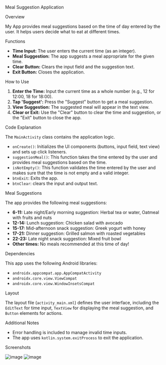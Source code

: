  Meal Suggestion Application

Overview

My App provides meal suggestions based on the time of day entered by the user. It helps users decide what to eat at different times.

Functions

*   **Time Input:** The user enters the current time (as an integer).
*   **Meal Suggestion:** The app suggests a meal appropriate for the given time.
*   **Clear Button:** Clears the input field and the suggestion text.
*   **Exit Button:** Closes the application.

 How to Use

1.  **Enter the Time:** Input the current time as a whole number (e.g., 12 for 12:00, 18 for 18:00).
2.  **Tap 'Suggest':** Press the "Suggest" button to get a meal suggestion.
3.  **View Suggestion:** The suggested meal will appear in the text view.
4.  **Clear or Exit:** Use the "Clear" button to clear the time and suggestion, or the "Exit" button to close the app.

 Code Explanation

The `MainActivity` class contains the application logic.

*   `onCreate()`: Initializes the UI components (buttons, input field, text view) and sets up click listeners.
*   `suggestionMeal()`: This function takes the time entered by the user and provides meal suggestions based on the time.
*   `isNotEmpty()`: This function validates the time entered by the user and makes sure that the time is not empty and a valid integer.
*   `btnExit`: Exits the app.
*   `btnClear`: clears the input and output text.

 Meal Suggestions

The app provides the following meal suggestions:

*   **6-11:** Late night/Early morning suggestion: Herbal tea or water, Oatmeal with fruits and nuts
*   **12-14:** Lunch suggestion: Chicken salad with avocado
*   **15-17:** Mid-afternoon snack suggestion: Greek yogurt with honey
*   **17-21:** Dinner suggestion: Grilled salmon with roasted vegetables
*   **22-23:** Late night snack suggestion: Mixed fruit bowl
*   **Other times:** No meals recommended at this time of day!

 Dependencies

This app uses the following Android libraries:

*   `androidx.appcompat.app.AppCompatActivity`
*   `androidx.core.view.ViewCompat`
*   `androidx.core.view.WindowInsetsCompat`

Layout

The layout file (`activity_main.xml`) defines the user interface, including the `EditText` for time input, `TextView` for displaying the meal suggestion, and `Button` elements for actions.

 Additional Notes

*   Error handling is included to manage invalid time inputs.
*   The app uses `kotlin.system.exitProcess` to exit the application.

  Screenshots

  ![image](https://github.com/user-attachments/assets/e073ccad-9daa-49e2-b8bf-17c29cc29648)
  ![image](https://github.com/user-attachments/assets/44104d76-f73b-4b1b-bf51-5798eb120428)

